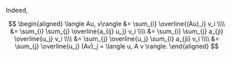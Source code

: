 Indeed,

$$
\begin{aligned}
  \langle Au, v\rangle &= \sum_{i} \overline{(Au)_i} v_i \\\\
    &= \sum_{i} \sum_{j} \overline{a_{ij} u_j} v_i \\\\
    &= \sum_{i} \sum_{j} a_{ji} \overline{u_j} v_i \\\\
    &= \sum_{j} \overline{u_j} \sum_{i} a_{ji} v_i \\\\
    &= \sum_{j} \overline{u_j} (Av)_j = \langle u, A v \rangle.
\end{aligned}
$$

